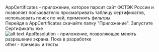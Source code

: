 AppCertificates - приложение, которое парсит сайт ФСТЭК России и позволяет пользователю просматривать таблицу сертификатов, использовать поиск по ней, применять фильтры. <br/>
Перейдя в AppCertificates скачайте папку "Приложение". Запустите Сертификаты.exe <br/>
![alt text](https://github.com/Kyraas/work/blob/work/image.jpg?raw=true)
AppResolution - приложение, позволяющее менять разрешение экрана. Пока в разработке <br/>
other - примеры и тесты
